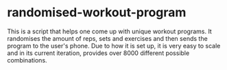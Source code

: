 # randomised-workout-program
This is a script that helps one come up with unique workout programs. It randomises the amount of reps, sets and exercises and then sends the program to the user's phone. Due to how it is set up, it is very easy to scale and in its current iteration, provides over 8000 different possible combinations.
